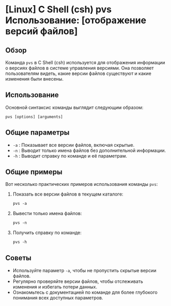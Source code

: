 # [Linux] C Shell (csh) pvs Использование: [отображение версий файлов]

## Обзор
Команда `pvs` в C Shell (csh) используется для отображения информации о версиях файлов в системе управления версиями. Она позволяет пользователям видеть, какие версии файлов существуют и какие изменения были внесены.

## Использование
Основной синтаксис команды выглядит следующим образом:

```
pvs [options] [arguments]
```

## Общие параметры
- `-a` : Показывает все версии файлов, включая скрытые.
- `-n` : Выводит только имена файлов без дополнительной информации.
- `-h` : Выводит справку по команде и её параметрам.

## Общие примеры
Вот несколько практических примеров использования команды `pvs`:

1. Показать все версии файлов в текущем каталоге:
   ```csh
   pvs -a
   ```

2. Вывести только имена файлов:
   ```csh
   pvs -n
   ```

3. Получить справку по команде:
   ```csh
   pvs -h
   ```

## Советы
- Используйте параметр `-a`, чтобы не пропустить скрытые версии файлов.
- Регулярно проверяйте версии файлов, чтобы отслеживать изменения и избегать потери данных.
- Ознакомьтесь с документацией по команде для более глубокого понимания всех доступных параметров.